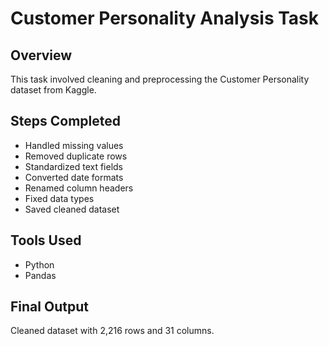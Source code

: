 # Customer Personality Analysis Task

## Overview
This task involved cleaning and preprocessing the Customer Personality dataset from Kaggle.

## Steps Completed
- Handled missing values
- Removed duplicate rows
- Standardized text fields
- Converted date formats
- Renamed column headers
- Fixed data types
- Saved cleaned dataset



## Tools Used
- Python
- Pandas

## Final Output
Cleaned dataset with 2,216 rows and 31 columns.
